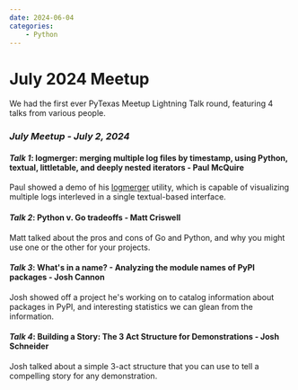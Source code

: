 ```yaml
---
date: 2024-06-04
categories:
    - Python
---
```


# July 2024 Meetup

We had the first ever PyTexas Meetup Lightning Talk round, featuring 4 talks from various people.

<!-- more -->

### _July Meetup - July 2, 2024_

#### _Talk 1_: logmerger: merging multiple log files by timestamp, using Python, textual, littletable, and deeply nested iterators - Paul McQuire

Paul showed a demo of his [logmerger](https://github.com/ptmcg/logmerger) utility, which is capable of visualizing multiple logs interleved in a single textual-based interface.

#### _Talk 2_: Python v. Go tradeoffs - Matt Criswell

Matt talked about the pros and cons of Go and Python, and why you might use one or the other for your projects.

#### _Talk 3_: What's in a name? - Analyzing the module names of PyPI packages - Josh Cannon

Josh showed off a project he's working on to catalog information about packages in PyPI, and interesting statistics we can glean from the information.

#### _Talk 4_: Building a Story: The 3 Act Structure for Demonstrations - Josh Schneider

Josh talked about a simple 3-act structure that you can use to tell a compelling story for any demonstration.
